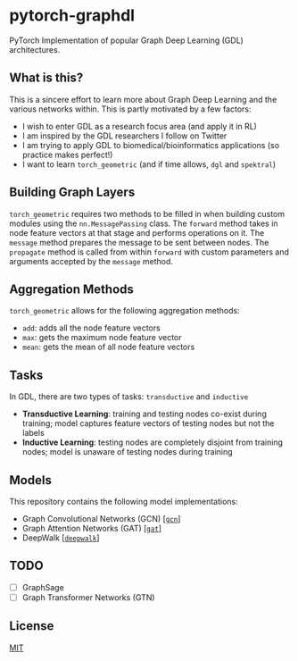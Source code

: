 # pytorch-graphdl
PyTorch Implementation of popular Graph Deep Learning (GDL) architectures.

## What is this?
This is a sincere effort to learn more about Graph Deep Learning and the various networks within. This is partly motivated by a few factors:

- I wish to enter GDL as a research focus area (and apply it in RL)
- I am inspired by the GDL researchers I follow on Twitter
- I am trying to apply GDL to biomedical/bioinformatics applications (so practice makes perfect!)
- I want to learn `torch_geometric` (and if time allows, `dgl` and `spektral`)

## Building Graph Layers
`torch_geometric` requires two methods to be filled in when building custom modules using the `nn.MessagePassing` class. The `forward` method takes in node feature vectors at that stage and performs operations on it. The `message` method prepares the message to be sent between nodes. The `propagate` method is called from within `forward` with custom parameters and arguments accepted by the `message` method.

## Aggregation Methods
`torch_geometric` allows for the following aggregation methods:

- `add`: adds all the node feature vectors
- `max`: gets the maximum node feature vector
- `mean`: gets the mean of all node feature vectors

## Tasks
In GDL, there are two types of tasks: `transductive` and `inductive`

- **Transductive Learning**: training and testing nodes co-exist during training; model captures feature vectors of testing nodes but not the labels
- **Inductive Learning**: testing nodes are completely disjoint from training nodes; model is unaware of testing nodes during training

## Models
This repository contains the following model implementations:

- Graph Convolutional Networks (GCN) [[`gcn`](https://github.com/rish-16/pytorch-graphdl/tree/main/gcn)]
- Graph Attention Networks (GAT) [[`gat`](https://github.com/rish-16/pytorch-graphdl/tree/main/gat)]
- DeepWalk [[`deepwalk`](https://github.com/rish-16/pytorch-graphdl/tree/main/deepwalk)]

## TODO
- [ ] GraphSage
- [ ] Graph Transformer Networks (GTN)

## License
[MIT](https://github.com/rish-16/pytorch-graphdl/blob/main/LICENSE)